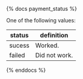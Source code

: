 {% docs payment_status %}
	
One of the following values: 

| status         | definition   |
|----------------|--------------|
| sucess         | Worked.      |
| failed         | Did not work.|

{% enddocs %}

